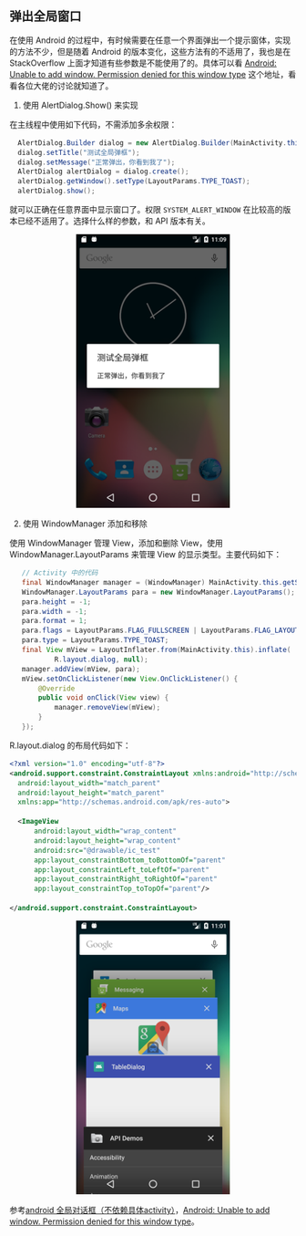 ## 弹出全局窗口
在使用 Android 的过程中，有时候需要在任意一个界面弹出一个提示窗体，实现的方法不少，但是随着 Android 的版本变化，这些方法有的不适用了，我也是在 StackOverflow 上面才知道有些参数是不能使用了的。具体可以看 [Android: Unable to add window. Permission denied for this window type](https://stackoverflow.com/questions/32224452/android-unable-to-add-window-permission-denied-for-this-window-type) 这个地址，看看各位大佬的讨论就知道了。

1. 使用 AlertDialog.Show() 来实现

  在主线程中使用如下代码，不需添加多余权限：
  ``` java
    AlertDialog.Builder dialog = new AlertDialog.Builder(MainActivity.this);
    dialog.setTitle("测试全局弹框");
    dialog.setMessage("正常弹出，你看到我了");
    AlertDialog alertDialog = dialog.create();
    alertDialog.getWindow().setType(LayoutParams.TYPE_TOAST);
    alertDialog.show();
  ```
  就可以正确在任意界面中显示窗口了。权限 ``SYSTEM_ALERT_WINDOW`` 在比较高的版本已经不适用了。选择什么样的参数，和 API 版本有关。
  <center>
  <img src="/assets/shotcut1.png" heigth="480" width="270" align = center/>
  </center>

2. 使用 WindowManager 添加和移除

 使用 WindowManager 管理 View，添加和删除 View，使用 WindowManager.LayoutParams 来管理 View 的显示类型。主要代码如下：
 ``` java
    // Activity 中的代码
    final WindowManager manager = (WindowManager) MainActivity.this.getSystemService(Context.WINDOW_SERVICE);
    WindowManager.LayoutParams para = new WindowManager.LayoutParams();
    para.height = -1;
    para.width = -1;
    para.format = 1;
    para.flags = LayoutParams.FLAG_FULLSCREEN | LayoutParams.FLAG_LAYOUT_IN_SCREEN;
    para.type = LayoutParams.TYPE_TOAST;
    final View mView = LayoutInflater.from(MainActivity.this).inflate(
            R.layout.dialog, null);
    manager.addView(mView, para);
    mView.setOnClickListener(new View.OnClickListener() {
        @Override
        public void onClick(View view) {
            manager.removeView(mView);
        }
    });
 ```
  R.layout.dialog 的布局代码如下：
  
  ``` xml
  <?xml version="1.0" encoding="utf-8"?>
 <android.support.constraint.ConstraintLayout xmlns:android="http://schemas.android.com/apk/res/android"
    android:layout_width="match_parent"
    android:layout_height="match_parent"
    xmlns:app="http://schemas.android.com/apk/res-auto">

    <ImageView
        android:layout_width="wrap_content"
        android:layout_height="wrap_content"
        android:src="@drawable/ic_test"
        app:layout_constraintBottom_toBottomOf="parent"
        app:layout_constraintLeft_toLeftOf="parent"
        app:layout_constraintRight_toRightOf="parent"
        app:layout_constraintTop_toTopOf="parent"/>

 </android.support.constraint.ConstraintLayout>
  ```
  
  <center>
  <img src="/assets/shotcut.png" heigth="480" width="270" align = center/>
  </center>
  
  参考[android 全局对话框（不依赖具体activity）](https://blog.csdn.net/lxlmycsdnfree/article/details/73796543)，[Android: Unable to add window. Permission denied for this window type](https://stackoverflow.com/questions/32224452/android-unable-to-add-window-permission-denied-for-this-window-type)。
